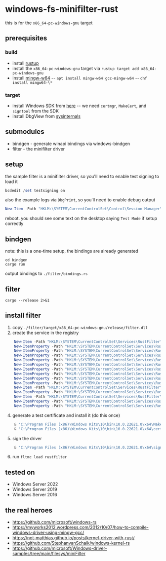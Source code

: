 # windows-fs-minifilter-rust

this is for the `x86_64-pc-windows-gnu` target

## prerequisites

### build

- install [rustup](https://rustup.rs/)
- install the `x86_64-pc-windows-gnu` target via `rustup target add x86_64-pc-windows-gnu`
- install [mingw-w64](https://sourceforge.net/projects/mingw-w64/)
-- `apt install mingw-w64 gcc-mingw-w64`
-- `dnf install mingw64-\*`

### target

- install Windows SDK from [here](https://developer.microsoft.com/en-us/windows/downloads/windows-sdk/)
-- we need `certmgr`, `MakeCert`, and `signtool` from the SDK
- install DbgView from [sysinternals](https://docs.microsoft.com/en-us/sysinternals/downloads/debugview)

## submodules

- bindgen - generate winapi bindings via windows-bindgen
- filter - the minifilter driver

## setup

the sample filter is a minifilter driver, so you'll need to enable test signing to load it

```powershell
bcdedit /set testsigning on
```

also the example logs via `DbgPrint`, so you'll need to enable debug output

```powershell
New-Item -Path "HKLM:\SYSTEM\CurrentControlSet\Control\Session Manager\Debug Print Filter"; New-ItemProperty -Path "HKLM:\SYSTEM\CurrentControlSet\Control\Session Manager\Debug Print Filter" -Name DEFAULT -Value 0xffffffff -PropertyType DWORD -Force
```

reboot. you should see some text on the desktop saying `Test Mode` if setup correctly

## bindgen

note: this is a one-time setup, the bindings are already generated

```
cd bindgen
cargo run
```
output bindings to `./filter/bindings.rs`

## filter

```
cargo --release 2>&1
```

## install filter

1. copy `./filter/target/x86_64-pc-windows-gnu/release/filter.dll`
2. create the service in the registry
```powershell
    New-Item -Path "HKLM:\SYSTEM\CurrentControlSet\Services\RustFilter" -Force >> log.txt 2> err.txt
    New-ItemProperty -Path "HKLM:\SYSTEM\CurrentControlSet\Services\RustFilter" -Name "DependOnService" -Value "FltMgr" -PropertyType EXPANDSTRING -Force >> log.txt 2> err.txt
    New-ItemProperty -Path "HKLM:\SYSTEM\CurrentControlSet\Services\RustFilter" -Name "Description" -Value "RustFilter" -PropertyType STRING -Force >> log.txt 2> err.txt
    New-ItemProperty -Path "HKLM:\SYSTEM\CurrentControlSet\Services\RustFilter" -Name "DisplayName" -Value "RustFilter" -PropertyType STRING -Force >> log.txt 2> err.txt
    New-ItemProperty -Path "HKLM:\SYSTEM\CurrentControlSet\Services\RustFilter" -Name "ErrorControl" -Value 1 -PropertyType DWORD -Force >> log.txt 2> err.txt
    New-ItemProperty -Path "HKLM:\SYSTEM\CurrentControlSet\Services\RustFilter" -Name "Group" -Value "FSFilter Activity Monitor" -PropertyType STRING -Force >> log.txt 2> err.txt
    New-ItemProperty -Path "HKLM:\SYSTEM\CurrentControlSet\Services\RustFilter" -Name "ImagePath" -Value "\??\C:\Users\Administrator\Desktop\filter.dll" -PropertyType STRING -Force >> log.txt 2> err.txt # !!set this!!
    New-ItemProperty -Path "HKLM:\SYSTEM\CurrentControlSet\Services\RustFilter" -Name "Owners" -Value "oem99.inf" -PropertyType STRING -Force >> log.txt 2> err.txt
    New-ItemProperty -Path "HKLM:\SYSTEM\CurrentControlSet\Services\RustFilter" -Name "Start" -Value 3 -PropertyType DWORD -Force >> log.txt 2> err.txt
    New-ItemProperty -Path "HKLM:\SYSTEM\CurrentControlSet\Services\RustFilter" -Name "Type" -Value 2 -PropertyType DWORD -Force >> log.txt 2> err.txt
    New-Item -Path "HKLM:\SYSTEM\CurrentControlSet\Services\RustFilter\Instances" -Force >> log.txt 2> err.txt
    New-ItemProperty -Path "HKLM:\SYSTEM\CurrentControlSet\Services\RustFilter\Instances" -Name "DefaultInstance" -Value "filter" -PropertyType STRING -Force >> log.txt 2> err.txt
    New-Item -Path "HKLM:\SYSTEM\CurrentControlSet\Services\RustFilter\Instances\filter" -Force >> log.txt 2> err.txt
    New-ItemProperty -Path "HKLM:\SYSTEM\CurrentControlSet\Services\RustFilter\Instances\filter" -Name "Altitude" -Value "370000" -PropertyType STRING -Force >> log.txt 2> err.txt
    New-ItemProperty -Path "HKLM:\SYSTEM\CurrentControlSet\Services\RustFilter\Instances\filter" -Name "Flags" -Value "0" -PropertyType DWORD -Force >> log.txt 2> err.txt
```
4. generate a test certificate and install it (do this once)
```powershell
    & 'C:\Program Files (x86)\Windows Kits\10\bin\10.0.22621.0\x64\MakeCert.exe' -r -pe -ss PrivateCertStore -n "CN=Contoso.com(Test)" -eku 1.3.6.1.5.5.7.3.3 ContosoTest.cer
    & 'C:\Program Files (x86)\Windows Kits\10\bin\10.0.22621.0\x64\certmgr.exe' /add .\ContosoTest.cer /s /r localMachine root
```
5. sign the driver 
```powershell
    & 'C:\Program Files (x86)\Windows Kits\10\bin\10.0.22621.0\x64\signtool' sign /v /fd sha256 /s PrivateCertStore /n "Contoso.com(Test)" /t http://timestamp.digicert.com C:\Users\Administrator\Desktop\filter.dll
```
6. run `fltmc load rustfilter`

## tested on

- Windows Server 2022
- Windows Server 2019
- Windows Server 2016


## the real heroes

- https://github.com/microsoft/windows-rs
- https://myworks2012.wordpress.com/2012/10/07/how-to-compile-windows-driver-using-mingw-gcc/
- https://not-matthias.github.io/posts/kernel-driver-with-rust/
- https://github.com/StephanvanSchaik/windows-kernel-rs
- https://github.com/microsoft/Windows-driver-samples/tree/main/filesys/miniFilter
